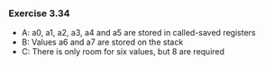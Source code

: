 ### Exercise 3.34

- A: a0, a1, a2, a3, a4 and a5 are stored in called-saved registers
- B: Values a6 and a7 are stored on the stack
- C: There is only room for six values, but 8 are required

